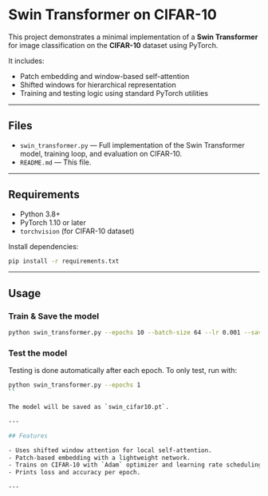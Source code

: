 # Swin Transformer on CIFAR-10

This project demonstrates a minimal implementation of a **Swin Transformer** for image classification on the **CIFAR-10** dataset using PyTorch.

It includes:
- Patch embedding and window-based self-attention
- Shifted windows for hierarchical representation
- Training and testing logic using standard PyTorch utilities

---

## Files

- `swin_transformer.py` — Full implementation of the Swin Transformer model, training loop, and evaluation on CIFAR-10.
- `README.md` — This file.

---

## Requirements

- Python 3.8+
- PyTorch 1.10 or later
- `torchvision` (for CIFAR-10 dataset)

Install dependencies:

```bash
pip install -r requirements.txt
```

---

## Usage

### Train & Save the model

```bash
python swin_transformer.py --epochs 10 --batch-size 64 --lr 0.001 --save-model
```

### Test the model

Testing is done automatically after each epoch. To only test, run with:

```bash
python swin_transformer.py --epochs 1
``

The model will be saved as `swin_cifar10.pt`.

---

## Features

- Uses shifted window attention for local self-attention.
- Patch-based embedding with a lightweight network.
- Trains on CIFAR-10 with `Adam` optimizer and learning rate scheduling.
- Prints loss and accuracy per epoch.

---


